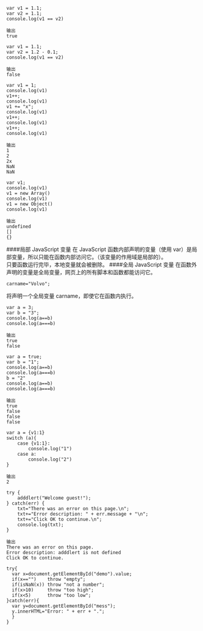 ```
var v1 = 1.1;
var v2 = 1.1;
console.log(v1 == v2)

输出
true
```


```
var v1 = 1.1;
var v2 = 1.2 - 0.1;
console.log(v1 == v2)

输出
false
```

```
var v1 = 1;
console.log(v1)
v1++;
console.log(v1)
v1 += "x";
console.log(v1)
v1++;
console.log(v1)
v1++;
console.log(v1)

输出
1
2
2x
NaN
NaN
```

```
var v1;
console.log(v1)
v1 = new Array()
console.log(v1)
v1 = new Object()
console.log(v1)

输出
undefined
[]
{}
```

####局部 JavaScript 变量
在 JavaScript 函数内部声明的变量（使用 var）是局部变量，所以只能在函数内部访问它。（该变量的作用域是局部的）。  
只要函数运行完毕，本地变量就会被删除。
####全局 JavaScript 变量
在函数外声明的变量是全局变量，网页上的所有脚本和函数都能访问它。

```
carname="Volvo";
```
将声明一个全局变量 carname，即使它在函数内执行。


```
var a = 3;
var b = "3";
console.log(a==b)
console.log(a===b)

输出
true
false
```

```
var a = true;
var b = "1";
console.log(a==b)
console.log(a===b)
b = "2"
console.log(a==b)
console.log(a===b)

输出
true
false
false
false
```

```
var a = {v1:1}
switch (a){
    case {v1:1}:
        console.log("1")
    case a:
        console.log("2")
}

输出
2
```

```
try {
    adddlert("Welcome guest!");
} catch(err) {
    txt="There was an error on this page.\n";
    txt+="Error description: " + err.message + "\n";
    txt+="Click OK to continue.\n";
    console.log(txt);
}

输出
There was an error on this page.
Error description: adddlert is not defined
Click OK to continue.
```

```
try{
  var x=document.getElementById("demo").value;
  if(x=="")    throw "empty";
  if(isNaN(x)) throw "not a number";
  if(x>10)     throw "too high";
  if(x<5)      throw "too low";
}catch(err){
  var y=document.getElementById("mess");
  y.innerHTML="Error: " + err + ".";
  }
}
```


